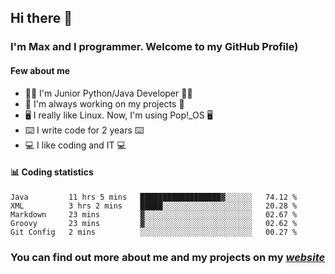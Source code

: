 ## Hi there 👋
### I'm Max and I programmer. Welcome to my GitHub Profile)

#### **Few about me**
- 👨‍💻 I'm Junior Python/Java Developer 👨‍💻
- 📁 I'm always working on my projects 📁
- 🖥️ I really like Linux. Now, I'm using Pop!_OS 🖥️
- ⌨️ I write code for 2 years ⌨️
- 💻 I like coding and IT 💻

#### 📊 **Coding statistics**
<!--START_SECTION:waka-->
```text
Java         11 hrs 5 mins   ██████████████████▓░░░░░░   74.12 % 
XML          3 hrs 2 mins    █████░░░░░░░░░░░░░░░░░░░░   20.28 % 
Markdown     23 mins         ▓░░░░░░░░░░░░░░░░░░░░░░░░   02.67 % 
Groovy       23 mins         ▓░░░░░░░░░░░░░░░░░░░░░░░░   02.62 % 
Git Config   2 mins          ░░░░░░░░░░░░░░░░░░░░░░░░░   00.27 % 
```
<!--END_SECTION:waka-->

### **You can find out more about me and my projects on my *[website](https://merive.herokuapp.com/)***
